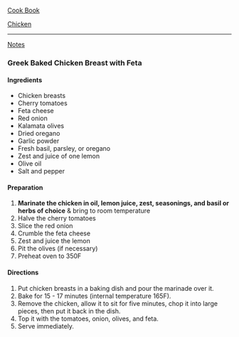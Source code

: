 [Cook Book](https://github.com/vmsmith/CookBook/blob/master/README.md)   

[Chicken](https://github.com/vmsmith/CookBook/blob/master/poultry_fowl.md)   

-----    

[Notes](https://github.com/vmsmith/CookBook/blob/master/notes.md)   

### Greek Baked Chicken Breast with Feta   



#### Ingredients   
* Chicken breasts   
* Cherry tomatoes   
* Feta cheese  
* Red onion  
* Kalamata olives  
* Dried oregano  
* Garlic powder  
* Fresh basil, parsley, or oregano  
* Zest and juice of one lemon  
* Olive oil  
* Salt and pepper  

#### Preparation   
1. **Marinate the chicken in oil, lemon juice, zest, seasonings, and basil or herbs of choice** & bring to room temperature  
2. Halve the cherry tomatoes  
3. Slice the red onion  
4. Crumble the feta cheese  
5. Zest and juice the lemon  
6. Pit the olives (if necessary)  
7. Preheat oven to 350F   

#### Directions   
1. Put chicken breasts in a baking dish and pour the marinade over it.   
2. Bake for 15 - 17 minutes (internal temperature 165F).  
3. Remove the chicken, allow it to sit for five minutes, chop it into large pieces, then put it back in the dish.  
4. Top it with the tomatoes, onion, olives, and feta.  
5. Serve immediately.  
